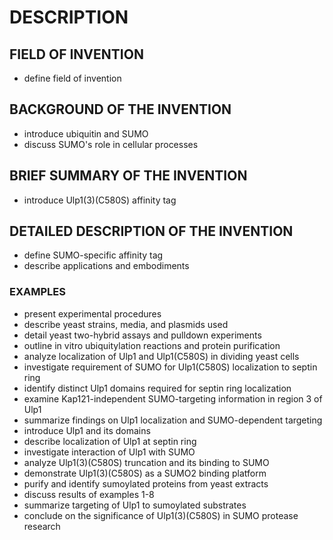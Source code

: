 # DESCRIPTION

## FIELD OF INVENTION

- define field of invention

## BACKGROUND OF THE INVENTION

- introduce ubiquitin and SUMO
- discuss SUMO's role in cellular processes

## BRIEF SUMMARY OF THE INVENTION

- introduce Ulp1(3)(C580S) affinity tag

## DETAILED DESCRIPTION OF THE INVENTION

- define SUMO-specific affinity tag
- describe applications and embodiments

### EXAMPLES

- present experimental procedures
- describe yeast strains, media, and plasmids used
- detail yeast two-hybrid assays and pulldown experiments
- outline in vitro ubiquitylation reactions and protein purification
- analyze localization of Ulp1 and Ulp1(C580S) in dividing yeast cells
- investigate requirement of SUMO for Ulp1(C580S) localization to septin ring
- identify distinct Ulp1 domains required for septin ring localization
- examine Kap121-independent SUMO-targeting information in region 3 of Ulp1
- summarize findings on Ulp1 localization and SUMO-dependent targeting
- introduce Ulp1 and its domains
- describe localization of Ulp1 at septin ring
- investigate interaction of Ulp1 with SUMO
- analyze Ulp1(3)(C580S) truncation and its binding to SUMO
- demonstrate Ulp1(3)(C580S) as a SUMO2 binding platform
- purify and identify sumoylated proteins from yeast extracts
- discuss results of examples 1-8
- summarize targeting of Ulp1 to sumoylated substrates
- conclude on the significance of Ulp1(3)(C580S) in SUMO protease research

